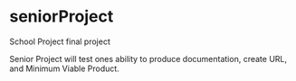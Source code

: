 # seniorProject
School Project final project

Senior Project will test ones ability to produce documentation, create URL, and Minimum Viable Product. 


